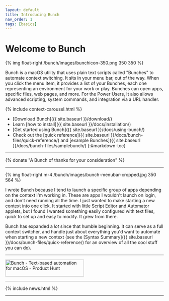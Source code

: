 ```yaml
---
layout: default
title: Introducing Bunch
nav_order: 1
tags: [basics]
---
```

# Welcome to Bunch

{% img float-right /bunch/images/bunchicon-350.png 350 350 %}

Bunch is a macOS utility that uses plain text scripts called "Bunches" to automate context switching. It sits in your menu bar, out of the way. When you click the menu item, it provides a list of your Bunches, each one representing an environment for your work or play. Bunches can open apps, specific files, web pages, and more. For the Power Users, It also allows advanced scripting, system commands, and integration via a URL handler.

{% include context-carousel.html %}

- [Download Bunch]({{ site.baseurl }}/download/)
- Learn [how to install]({{ site.baseurl }}/docs/installation/)
- [Get started using Bunch]({{ site.baseurl }}/docs/using-bunch/)
- Check out the [quick reference]({{ site.baseurl }}/docs/bunch-files/quick-reference/) and [example Bunches]({{ site.baseurl }}/docs/bunch-files/samplebunch/)
{:#markdown-toc}

---

{% donate "A Bunch of thanks for your consideration" %}

---

{% img float-right m-4 /bunch/images/bunch-menubar-cropped.jpg 350 564 %}

I wrote Bunch because I tend to launch a specific group of apps depending on the context I'm working in. These are apps I wouldn't launch on login, and don't need running all the time. I just wanted to make starting a new context into one click. It started with little Script Editor and Automator applets, but I found I wanted something easily configured with text files, quick to set up and easy to modify. It grew from there.

Bunch has expanded a _lot_ since that humble beginning. It can serve as a full context switcher, and handle just about everything you'd want to automate when starting a new context (see the [Syntax Summary]({{ site.baseurl }}/docs/bunch-files/quick-reference/) for an overview of all the cool stuff you can do).

---

<div class="text-center">
    <a class="product-hunt" href="https://www.producthunt.com/posts/bunch-6?utm_source=badge-review&utm_medium=badge&utm_souce=badge-bunch-6#discussion-body" target="_blank"><img src="https://api.producthunt.com/widgets/embed-image/v1/review.svg?post_id=302391&theme=dark" alt="Bunch - Text-based automation for macOS - Product Hunt" style="width: 250px; height: 54px;" width="250" height="54" /></a>
</div>

---

{% include news.html %}

---
